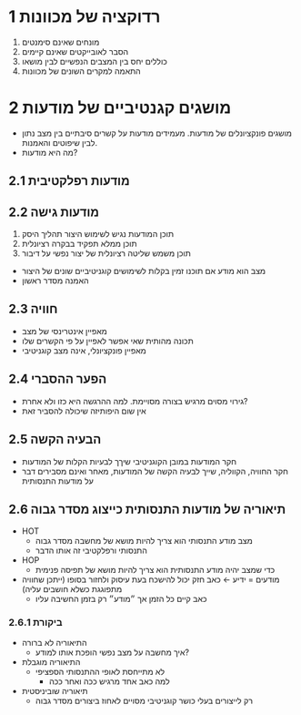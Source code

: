 # 1	רדוקציה של מכוונות
1. מונחים שאינם סימנטים
2. הסבר לאובייקטים שאינם קיימים
3. כוללים יחס בין המצבים הנפשיים לבין מושאו
4. התאמה למקרים השונים של מכוונות
# 2	מושגים קגנטיביים של מודעות
- מושגים פונקציונלים של מודעות. מעמידים מודעות על קשרים סיבתיים בין מצב נתון לבין שיפוטים והאמנות. 
- מה היא מודעות?

## 2.1	מודעות רפלקטיבית

## 2.2	מודעות גישה
1. תוכן המודעות נגיש לשימוש היצור תהליך היסק
2. תוכן ממלא תפקיד בבקרה רציונלית
3. תוכן משמש שליטה רציונלית של יצור נפשי על דיבור
- מצב הוא מודע אם תוכנו זמין בקלות לשימושים קוגניטיביים שונים של היצור
- האמנה מסדר ראשון

## 2.3	חוויה
- מאפיין אינטרינסי של מצב
- תכונה מהותית שאי אפשר לאפיין על פי הקשרים שלו
- מאפיין פונקציונלי, אינה מצב קוגניטיבי

## 2.4	הפער ההסברי
- גירוי מסוים מרגיש בצורה מסויימת. למה ההרגשה היא כזו ולא אחרת?
- אין שום היפותיזה שיכולה להסביר זאת

## 2.5	הבעיה הקשה
- חקר המודעות במובן הקוגניטיבי שיךך לבעיות הקלות של המודעות
- חקר החוויה, הקווליה, שייך לבעיה הקשה של המודעות, מאחר ואינם מסבירים דבר על מודעות התנסותית

## 2.6	תיאוריה של מודעות התנסותית כייצוג מסדר גבוה
- HOT
	- מצב מודע התנסותי הוא צריך להיות מושא של מחשבה מסדר גבוה
	- התנסותי ורפלקטיבי זה אותו הדבר
- HOP
	- כדי שמצב יהיה מודע התנסותית הוא צריך להיות מושא של תפיסה פנימית
- מודעים = ידיע ← כאב חזק יכול להישכח בעת עיסוק ולחזור בסופו (ייתכן שחוויה מתפוגגת כשלא חושבים עליה)
	- כאב קיים כל הזמן אך ״מודע״ רק בזמן החשיבה עליו

### 2.6.1	ביקורת
- התיאוריה לא ברורה
	- איך מחשבה על מצב נפשי הופכת אותו למודע?
- התיאוריה מוגבלת
	- לא מתייחסת לאופי ההתנסותי הספציפי
		- למה כאב אחד מרגיש ככה ואחר ככה
- תיאוריה שוביניסטית
	- רק לייצורים בעלי כושר קוגניטיבי מסויים לאחוז ביצורים מסדר גבוה